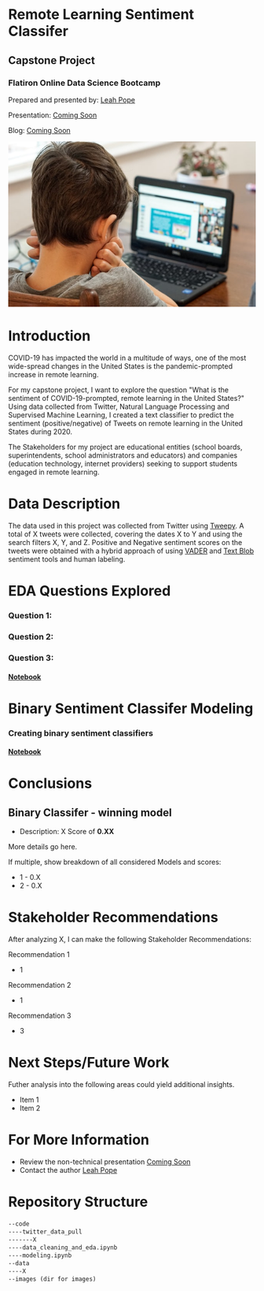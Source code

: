 
# Remote Learning Sentiment Classifer

## Capstone Project
### Flatiron Online Data Science Bootcamp

Prepared and presented by: [Leah Pope](https://www.linkedin.com/in/leahspope/)

Presentation: [Coming Soon](CapstoneProject_LeahPope.pdf)

Blog: [Coming Soon](https://leahspope7.medium.com)

![tweeting](images/thomas-park-6MePtA9EVDA-unsplash.jpg)


# Introduction

COVID-19 has impacted the world in a multitude of ways, one of the most wide-spread changes in the United States is the pandemic-prompted increase in remote learning.  

For my capstone project, I want to explore the question "What is the sentiment of COVID-19-prompted, remote learning in the United States?" Using data collected from Twitter, Natural Language Processing and Supervised Machine Learning, I created a text classifier to predict the sentiment (positive/negative) of Tweets on remote learning in the United States during 2020.

The Stakeholders for my project are educational entities (school boards, superintendents, school administrators and educators) and companies (education technology, internet providers) seeking to support students engaged in remote learning.


# Data Description
The data used in this project was collected from Twitter using [Tweepy](https://github.com/tweepy). A total of X tweets were collected, covering the dates X to Y and using the search filters X, Y, and Z.  Positive and Negative sentiment scores on the tweets were obtained with a hybrid approach of using [VADER](https://github.com/cjhutto/vaderSentiment) and [Text Blob](https://github.com/sloria/textblob) sentiment tools and human labeling. 


# EDA Questions Explored
### Question 1:
### Question 2: 
### Question 3: 
#### [Notebook](./code/data_cleaning_and_eda.ipynb)


# Binary Sentiment Classifer Modeling
### Creating binary sentiment classifiers 
#### [Notebook](./code/modeling.ipynb)


# Conclusions
## Binary Classifer - winning model
* Description: X Score of __0.XX__

More details go here.

If multiple, show breakdown of all considered Models and scores:
* 1 - 0.X
* 2 - 0.X  


# Stakeholder Recommendations
After analyzing X, I can make the following Stakeholder Recommendations:

Recommendation 1 
* 1

Recommendation 2
* 1

Recommendation 3
* 3


# Next Steps/Future Work
Futher analysis into the following areas could yield additional insights.

* Item 1
* Item 2


# For More Information
* Review the non-technical presentation [Coming Soon](CapstoneProject_LeahPope.pdf)
* Contact the author [Leah Pope](https://www.linkedin.com/in/leahspope/)


# Repository Structure
```
--code
----twitter_data_pull
-------X
----data_cleaning_and_eda.ipynb
----modeling.ipynb 
--data
----X
--images (dir for images)
```

